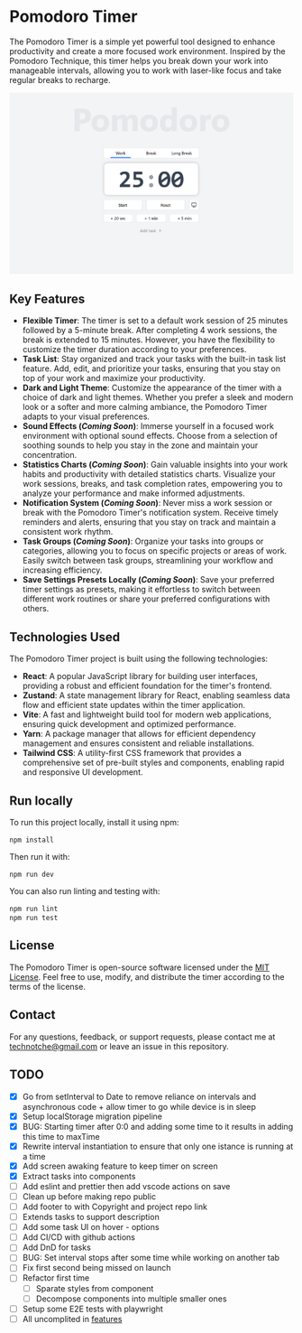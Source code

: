 # Pomodoro Timer
The Pomodoro Timer is a simple yet powerful tool designed to enhance productivity and create a more focused work environment. Inspired by the Pomodoro Technique, this timer helps you break down your work into manageable intervals, allowing you to work with laser-like focus and take regular breaks to recharge.

![Pomodoro Timer](./docs/images/caption.png)

## Key Features
- **Flexible Timer**: The timer is set to a default work session of 25 minutes followed by a 5-minute break. After completing 4 work sessions, the break is extended to 15 minutes. However, you have the flexibility to customize the timer duration according to your preferences.
- **Task List**: Stay organized and track your tasks with the built-in task list feature. Add, edit, and prioritize your tasks, ensuring that you stay on top of your work and maximize your productivity.
- **Dark and Light Theme**: Customize the appearance of the timer with a choice of dark and light themes. Whether you prefer a sleek and modern look or a softer and more calming ambiance, the Pomodoro Timer adapts to your visual preferences.
- **Sound Effects (*Coming Soon*)**: Immerse yourself in a focused work environment with optional sound effects. Choose from a selection of soothing sounds to help you stay in the zone and maintain your concentration.
- **Statistics Charts (*Coming Soon*)**: Gain valuable insights into your work habits and productivity with detailed statistics charts. Visualize your work sessions, breaks, and task completion rates, empowering you to analyze your performance and make informed adjustments.
- **Notification System (*Coming Soon*)**: Never miss a work session or break with the Pomodoro Timer's notification system. Receive timely reminders and alerts, ensuring that you stay on track and maintain a consistent work rhythm.
- **Task Groups (*Coming Soon*)**: Organize your tasks into groups or categories, allowing you to focus on specific projects or areas of work. Easily switch between task groups, streamlining your workflow and increasing efficiency.
- **Save Settings Presets Locally (*Coming Soon*)**: Save your preferred timer settings as presets, making it effortless to switch between different work routines or share your preferred configurations with others.

## Technologies Used
The Pomodoro Timer project is built using the following technologies:

- **React**: A popular JavaScript library for building user interfaces, providing a robust and efficient foundation for the timer's frontend.
- **Zustand**: A state management library for React, enabling seamless data flow and efficient state updates within the timer application.
- **Vite**: A fast and lightweight build tool for modern web applications, ensuring quick development and optimized performance.
- **Yarn**: A package manager that allows for efficient dependency management and ensures consistent and reliable installations.
- **Tailwind CSS**: A utility-first CSS framework that provides a comprehensive set of pre-built styles and components, enabling rapid and responsive UI development.

## Run locally
To run this project locally, install it using npm:
```
npm install
```
Then run it with:
```
npm run dev
```
You can also run linting and testing with:
```
npm run lint
npm run test
```
## License
The Pomodoro Timer is open-source software licensed under the [MIT License](./LICENSE). Feel free to use, modify, and distribute the timer according to the terms of the license.

## Contact
For any questions, feedback, or support requests, please contact me at [technotche@gmail.com](technotche@gmail.com) or leave an issue in this repository.

## TODO
- [x] Go from setInterval to Date to remove reliance on intervals and asynchronous code + allow timer to go while device is in sleep
- [x] Setup localStorage migration pipeline
- [x] BUG: Starting timer after 0:0 and adding some time to it results in adding this time to maxTime
- [x] Rewrite interval instantiation to ensure that only one istance is running at a time
- [x] Add screen awaking feature to keep timer on screen
- [x] Extract tasks into components
- [ ] Add eslint and prettier then add vscode actions on save
- [ ] Clean up before making repo public
- [ ] Add footer to with Copyright and project repo link
- [ ] Extends tasks to support description
- [ ] Add some task UI on hover - options  
- [ ] Add CI/CD with github actions
- [ ] Add DnD for tasks
- [ ] BUG: Set interval stops after some time while working on another tab
- [ ] Fix first second being missed on launch
- [ ] Refactor first time 
  - [ ] Sparate styles from component 
  - [ ] Decompose components into multiple smaller ones 
- [ ] Setup some E2E tests with playwright
- [ ] All uncomplited in [features](##Features)